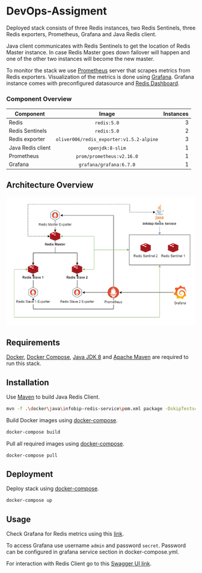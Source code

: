 # DevOps-Assigment

Deployed stack consists of three Redis instances, two Redis Sentinels, three Redis exporters, Prometheus, Grafana and Java Redis client.

Java client communicates with Redis Sentinels to get the location of Redis Master instance. In case Redis Master goes down failover will happen and one of the other two instances will become the new master. 

To monitor the stack we use [Prometheus](https://prometheus.io/) server that scrapes metrics from Redis exporters. Visualization of the metrics is done using [Grafana](https://grafana.com/). Grafana instance comes with preconfigured datasource and [Redis Dashboard](https://grafana.com/grafana/dashboards/763).

### Component Overview

| Component          | Image                                    | Instances  |
| -------------------|:----------------------------------------:| ----------:|
| Redis              | `redis:5.0`                              |     3      |
| Redis Sentinels    | `redis:5.0`                              |     2      |
| Redis exporter     | `oliver006/redis_exporter:v1.5.2-alpine` |     3      |
| Java Redis client  | `openjdk:8-slim`                         |     1      |
| Prometheus         | `prom/prometheus:v2.16.0`                |     1      |
| Grafana            | `grafana/grafana:6.7.0`                  |     1      |

## Architecture Overview

![overview](./assets/../assets/DevOps&#32;Assigment-overview.png)

## Requirements

[Docker](https://docs.docker.com/install/), [Docker Compose](https://docs.docker.com/compose/), [Java JDK 8](https://www.oracle.com/java/technologies/javase-jdk8-downloads.html) and [Apache Maven](https://maven.apache.org/) are required to run this stack.

## Installation

Use [Maven](https://maven.apache.org/) to build Java Redis Client.

```bash
mvn -f .\docker\java\infobip-redis-service\pom.xml package -DskipTests=true
```

Build Docker images using [docker-compose](https://docs.docker.com/compose/).

```bash
docker-compose build
```

Pull all required images using [docker-compose](https://docs.docker.com/compose/).

```bash
docker-compose pull
```

## Deployment

Deploy stack using [docker-compose](https://docs.docker.com/compose/).

```bash
docker-compose up
```

## Usage

Check Grafana for Redis metrics using this [link](http://localhost:3000).

To access Grafana use username `admin` and password `secret`. Password can be configured in grafana service section in docker-compose.yml.

For interaction with Redis Client go to this [Swagger UI link](http://localhost:3000/swagger-ui.html). 


